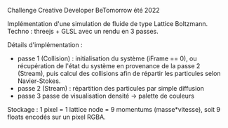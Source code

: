 Challenge Creative Developer BeTomorrow été 2022

Implémentation d'une simulation de fluide de type Lattice Boltzmann.
Techno : threejs + GLSL avec un rendu en 3 passes.

Détails d'implémentation : 
- passe 1 (Collision) : initialisation du système (iFrame == 0), ou récupération de l'état du système en provenance de la passe 2 (Stream), puis calcul des collisions afin de répartir les particules selon Navier-Stokes.
- passe 2 (Stream) : répartition des particules par simple diffusion
- passe 3 passe de visualisation densité -> palette de couleurs

Stockage : 1 pixel = 1 lattice node = 9 momentums (masse*vitesse), soit 9 floats encodés sur un pixel RGBA.
